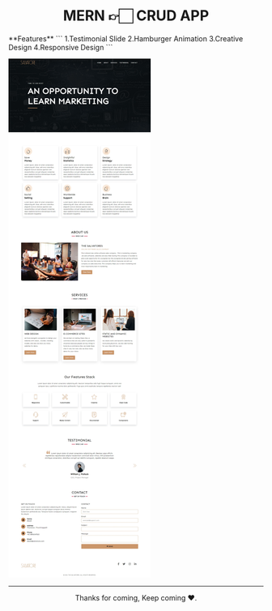 <h1 align="center">MERN 👉🏻 CRUD APP</h1>


<p></p>
**Features**
```
1.Testimonial Slide
2.Hamburger Animation
3.Creative Design
4.Responsive Design
```



![PHOTO](https://github.com/vishwanath231/Business-website/blob/Master/assets/img/ui.jpeg?raw=true)


<hr>
<p align="center">Thanks for coming, Keep coming ❤️.</p

